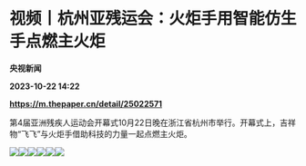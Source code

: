 # 视频丨杭州亚残运会：火炬手用智能仿生手点燃主火炬
**央视新闻**

**2023-10-22 14:22**

**https://m.thepaper.cn/detail/25022571**

第4届亚洲残疾人运动会开幕式10月22日晚在浙江省杭州市举行。开幕式上，吉祥物“飞飞”与火炬手借助科技的力量一起点燃主火炬。

![](https://imagecloud.thepaper.cn/thepaper/image/275/184/0.jpg)![](https://imagecloud.thepaper.cn/thepaper/image/275/184/1.jpg)![](https://imagecloud.thepaper.cn/thepaper/image/275/184/2.jpg)![](https://imagecloud.thepaper.cn/thepaper/image/275/184/3.jpg)![](https://imagecloud.thepaper.cn/thepaper/image/275/184/4.jpg)![](https://imagecloud.thepaper.cn/thepaper/image/275/184/5.jpg)
